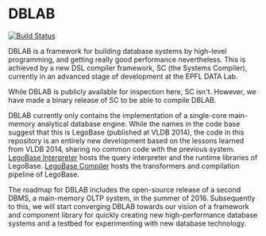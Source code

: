 DBLAB
======
[![Build Status](https://travis-ci.org/epfldata/dblab.svg)](https://travis-ci.org/epfldata/dblab)

DBLAB is a framework for building database systems by high-level programming, 
and getting really good performance nevertheless. This is achieved by a new DSL
compiler framework, SC (the Systems Compiler), currently in an advanced
stage of development at the EPFL DATA Lab.

While DBLAB is publicly available for inspection here, SC isn't.
However, we have made a binary release of SC to be able to compile DBLAB.

DBLAB currently only contains the implementation of a single-core main-memory 
analytical database engine. While the names in the code base suggest that
this is LegoBase (published at VLDB 2014), the code in this repository 
is an entirely new development based on the lessons learned from VLDB 2014,
sharing no common code with the previous system. [LegoBase Interpreter](lego-core)
hosts the query interpreter and the runtime libraries of LegoBase. 
[LegoBase Compiler](lego-compiler) hosts the transformers and compilation pipeline of 
LegoBase.

The roadmap for DBLAB includes the open-source release of a second DBMS, a 
main-memory OLTP system, in the summer of 2016. Subsequently to this, we will
start converging DBLAB towards our vision of a framework and component library
for quickly creating new high-performance database systems and a testbed for
experimenting with new database technology.
